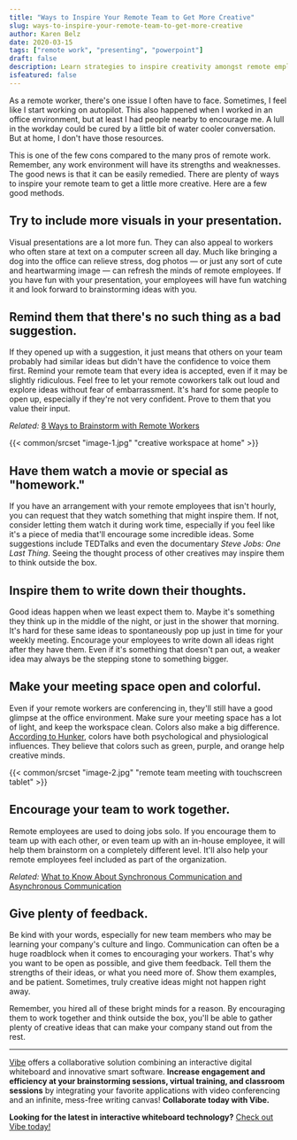 ```yaml
---
title: "Ways to Inspire Your Remote Team to Get More Creative"
slug: ways-to-inspire-your-remote-team-to-get-more-creative
author: Karen Belz
date: 2020-03-15
tags: ["remote work", "presenting", "powerpoint"]
draft: false
description: Learn strategies to inspire creativity amongst remote employees
isfeatured: false
---
```






As a remote worker, there's one issue I often have to face. Sometimes, I feel like I start working on autopilot. This also happened when I worked in an office environment, but at least I had people nearby to encourage me. A lull in the workday could be cured by a little bit of water cooler conversation. But at home, I don't have those resources.
 
This is one of the few cons compared to the many pros of remote work. Remember, any work environment will have its strengths and weaknesses. The good news is that it can be easily remedied. There are plenty of ways to inspire your remote team to get a little more creative. Here are a few good methods.
 

## Try to include more visuals in your presentation. 

Visual presentations are a lot more fun. They can also appeal to workers who often stare at text on a computer screen all day. Much like bringing a dog into the office can relieve stress, dog photos — or just any sort of cute and heartwarming image — can refresh the minds of remote employees. If you have fun with your presentation, your employees will have fun watching it and look forward to brainstorming ideas with you. 
 

## Remind them that there's no such thing as a bad suggestion. 

If they opened up with a suggestion, it just means that others on your team probably had similar ideas but didn't have the confidence to voice them first. Remind your remote team that every idea is accepted, even if it may be slightly ridiculous. Feel free to let your remote coworkers talk out loud and explore ideas without fear of embarrassment. It's hard for some people to open up, especially if they're not very confident. Prove to them that you value their input. 

*Related:* [8 Ways to Brainstorm with Remote Workers](https://vibe.us/blog/8-ways-to-brainstorm-with-remote-workers/)
 

{{< common/srcset "image-1.jpg" "creative workspace at home" >}}



## Have them watch a movie or special as "homework." 

If you have an arrangement with your remote employees that isn't hourly, you can request that they watch something that might inspire them. If not, consider letting them watch it during work time, especially if you feel like it's a piece of media that'll encourage some incredible ideas. Some suggestions include TEDTalks and even the documentary *Steve Jobs: One Last Thing*. Seeing the thought process of other creatives may inspire them to think outside the box. 
 

## Inspire them to write down their thoughts. 

Good ideas happen when we least expect them to. Maybe it's something they think up in the middle of the night, or just in the shower that morning. It's hard for these same ideas to spontaneously pop up just in time for your weekly meeting. Encourage your employees to write down all ideas right after they have them. Even if it's something that doesn't pan out, a weaker idea may always be the stepping stone to something bigger. 


## Make your meeting space open and colorful. 

Even if your remote workers are conferencing in, they'll still have a good glimpse at the office environment. Make sure your meeting space has a lot of light, and keep the workspace clean. Colors also make a big difference. [According to Hunker](https://www.hunker.com/13411283/what-wall-colors-inspire-creativity), colors have both psychological and physiological influences. They believe that colors such as green, purple, and orange help creative minds.


{{< common/srcset "image-2.jpg" "remote team meeting with touchscreen tablet" >}}



## Encourage your team to work together. 

Remote employees are used to doing jobs solo. If you encourage them to team up with each other, or even team up with an in-house employee, it will help them brainstorm on a completely different level. It'll also help your remote employees feel included as part of the organization. 

*Related:* [What to Know About Synchronous Communication and Asynchronous Communication](https://vibe.us/blog/what-you-need-to-know-about-synchronous-and-asynchronous-communication/)


## Give plenty of feedback. 

Be kind with your words, especially for new team members who may be learning your company's culture and lingo. Communication can often be a huge roadblock when it comes to encouraging your workers. That's why you want to be open as possible, and give them feedback. Tell them the strengths of their ideas, or what you need more of. Show them examples, and be patient. Sometimes, truly creative ideas might not happen right away. 

Remember, you hired all of these bright minds for a reason. By encouraging them to work together and think outside the box, you'll be able to gather plenty of creative ideas that can make your company stand out from the rest. 




----------

[Vibe](https://vibe.us/) offers a collaborative solution combining an interactive digital whiteboard and innovative smart software. **Increase engagement and efficiency at your brainstorming sessions, virtual training, and classroom sessions** by integrating your favorite applications with video conferencing and an infinite, mess-free writing canvas! **Collaborate today with Vibe.**

**Looking for the latest in interactive whiteboard technology?** [Check out Vibe today!](https://vibe.us/order/)
